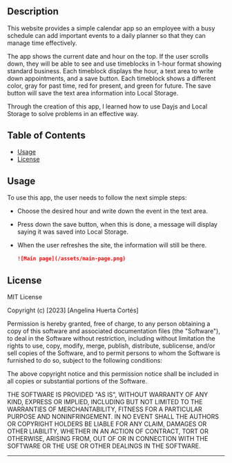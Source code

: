 # <Daily-Planner>

## Description

This website provides a simple calendar app so an employee with a busy schedule can add important events to a daily planner so that they can manage time effectively.

The app shows the current date and hour on the top.
If the user scrolls down, they will be able to see and use timeblocks in 1-hour format showing standard business.
Each timeblock displays the hour, a text area to write down appointments, and a save button.
Each timeblock shows a different color, gray for past time, red for present, and green for future.
The save button will save the text area information into Local Storage.


Through the creation of this app, I learned how to use Dayjs and Local Storage to solve problems in an effective way.

## Table of Contents

- [Usage](#usage)
- [License](#license)


## Usage

To use this app, the user needs to follow the next simple steps:

* Choose the desired hour and write down the event in the text area.
* Press down the save button, when this is done, a message will display saying it was saved into Local Storage.
* When the user refreshes the site, the information will still be there.

    ```md
    ![Main page](/assets/main-page.png)
    ```

## License

MIT License

Copyright (c) [2023] [Angelina Huerta Cortés]

Permission is hereby granted, free of charge, to any person obtaining a copy
of this software and associated documentation files (the "Software"), to deal
in the Software without restriction, including without limitation the rights
to use, copy, modify, merge, publish, distribute, sublicense, and/or sell
copies of the Software, and to permit persons to whom the Software is
furnished to do so, subject to the following conditions:

The above copyright notice and this permission notice shall be included in all
copies or substantial portions of the Software.

THE SOFTWARE IS PROVIDED "AS IS", WITHOUT WARRANTY OF ANY KIND, EXPRESS OR
IMPLIED, INCLUDING BUT NOT LIMITED TO THE WARRANTIES OF MERCHANTABILITY,
FITNESS FOR A PARTICULAR PURPOSE AND NONINFRINGEMENT. IN NO EVENT SHALL THE
AUTHORS OR COPYRIGHT HOLDERS BE LIABLE FOR ANY CLAIM, DAMAGES OR OTHER
LIABILITY, WHETHER IN AN ACTION OF CONTRACT, TORT OR OTHERWISE, ARISING FROM,
OUT OF OR IN CONNECTION WITH THE SOFTWARE OR THE USE OR OTHER DEALINGS IN THE
SOFTWARE.

---

